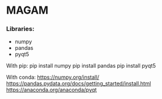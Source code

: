 # MAGAM

### Libraries:

- numpy
- pandas
- pyqt5

With pip:
pip install numpy
pip install pandas
pip install pyqt5

With conda:
https://numpy.org/install/
https://pandas.pydata.org/docs/getting_started/install.html
https://anaconda.org/anaconda/pyqt

